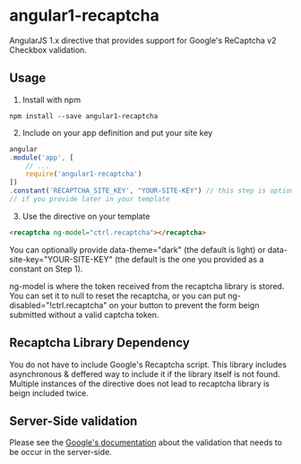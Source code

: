 # angular1-recaptcha

AngularJS 1.x directive that provides support for Google's ReCaptcha v2 Checkbox validation.

## Usage

1. Install with npm
```
npm install --save angular1-recaptcha
```

2. Include on your app definition and put your site key

```javascript
angular
.module('app', [
    // ...
    require('angular1-recaptcha')
])
.constant('RECAPTCHA_SITE_KEY', "YOUR-SITE-KEY") // this step is optional
// if you provide later in your template
```

3. Use the directive on your template
```html
<recaptcha ng-model="ctrl.recaptcha"></recaptcha>
```
You can optionally provide data-theme="dark" (the default is light) or data-site-key="YOUR-SITE-KEY" (the default is the one you provided as a constant on Step 1).

ng-model is where the token received from the recaptcha library is stored. You can set it to null to reset the recaptcha, or you can put ng-disabled="!ctrl.recaptcha" on your button to prevent the form beign submitted without a valid captcha token.

## Recaptcha Library Dependency

You do not have to include Google's Recaptcha script. This library includes asynchronous & deffered way to include it if the library itself is not found. Multiple instances of the directive does not lead to recaptcha library is beign included twice.

## Server-Side validation

Please see the [Google's documentation](https://developers.google.com/recaptcha/docs/verify) about the validation that needs to be occur in the server-side.
